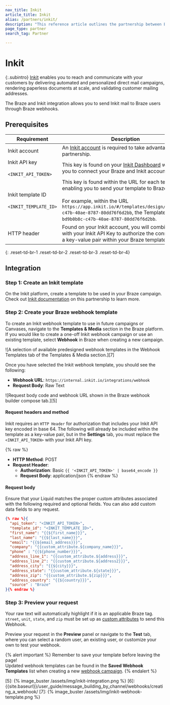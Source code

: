 ```yaml
---
nav_title: Inkit
article_title: Inkit
alias: /partners/inkit/
description: "This reference article outlines the partnership between Braze and Inkit, which enables you to save time and effort by automating your direct mail campaigns and bring offline customers back online."
page_type: partner
search_tag: Partner

---
```


# Inkit

{:.subintro}
[Inkit][1] enables you to reach and communicate with your customers by delivering automated and personalized direct mail campaigns, rendering paperless documents at scale, and validating customer mailing addresses. 

The Braze and Inkit integration allows you to send Inkit mail to Braze users through Braze webhooks. 

## Prerequisites

|Requirement| Description|
| ---| ---|
|Inkit account | An [Inkit account](https://console.liftigniter.com/login) is required to take advantage of this partnership. |
| Inkit API key<br><br>`<INKIT_API_TOKEN>` | This key is found on your [Inkit Dashboard](https://app.inkit.io/#/account/integrations) will enable you to connect your Braze and Inkit accounts.|
| Inkit template ID<br><br>`<INKIT_TEMPLATE_ID>` | This key is found within the URL for each template, enabling you to send your template to Braze. <br><br>For example, within the URL `https://app.inkit.io/#/templates/design/bd9b0b8c-c47b-40ae-8787-80dd76f6d2bb`, the Template ID is `bd9b0b8c-c47b-40ae-8787-80dd76f6d2bb`. |
| HTTP header  | Found on your Inkit account, you will combine this with your Inkit API Key to authorize the connection as a key-value pair within your Braze template. |
{: .reset-td-br-1 .reset-td-br-2 .reset-td-br-3  .reset-td-br-4}

## Integration

### Step 1: Create an Inkit template

On the Inkit platform, create a template to be used in your Braze campaign. 
Check out [Inkit documentation](https://help.inkit.com/hc/en-us/articles/360036546873-Braze-Inkit-Integration) on this partnership to learn more.

### Step 2: Create your Braze webhook template

To create an Inkit webhook template to use in future campaigns or Canvases, navigate to the **Templates & Media** section in the Braze platform. If you would like to create a one-off Inkit webhook campaign or use an existing template, select **Webhook** in Braze when creating a new campaign.

![A selection of available predesigned webhook templates in the Webhook Templates tab of the Templates & Media section.][7]

Once you have selected the Inkit webhook template, you should see the following:
- **Webhook URL**: `https://internal.inkit.io/integrations/webhook`
- **Request Body**: Raw Text

![Request body code and webhook URL shown in the Braze webhook builder compose tab.][5]

#### Request headers and method

Inkit requires an `HTTP Header` for authorization that includes your Inkit API key encoded in base 64. The following will already be included within the template as a key-value pair, but in the **Settings** tab, you must replace the `<INKIT_API_TOKEN>` with your Inkit API key.

{% raw %}
- **HTTP Method**: POST
- **Request Header**:
  - **Authorization**: Basic `{{ '<INKIT_API_TOKEN>' | base64_encode }}`
  - **Request Body**: application/json
{% endraw %}

#### Request body

Ensure that your Liquid matches the proper custom attributes associated with the following required and optional fields. You can also add custom data fields to any request.

```json
{% raw %}{
  "api_token": "<INKIT_API_TOKEN>",
  "template_id": "<INKIT_TEMPLATE_ID>",
  "first_name": "{{${first_name}}}",
  "last_name": "{{${last_name}}}",
  "email": "{{${email_address}}}",
  "company": "{{custom_attribute.${company_name}}}",
  "phone" : "{{${phone_number}}}",
  "address_line_1": "{{custom_attribute.${address}}}",
  "address_line_2": "{{custom_attribute.${address2}}}",
  "address_city": "{{${city}}}",
  "address_state": "{{custom_attribute.${state}}}",
  "address_zip": "{{custom_attribute.${zip}}}",
  "address_country": "{{${country}}}",
  "source" : "Braze"
}{% endraw %}
```

### Step 3: Preview your request

Your raw text will automatically highlight if it is an applicable Braze tag. `street`, `unit`, `state`, and `zip` must be set up as [custom attributes][3] to send this Webhook.

Preview your request in the **Preview** panel or navigate to the **Test** tab, where you can select a random user, an existing user, or customize your own to test your webhook.

{% alert important %}
Remember to save your template before leaving the page! <br>Updated webhook templates can be found in the **Saved Webhook Templates** list when creating a new [webhook campaign]({{site.baseurl}}/user_guide/message_building_by_channel/webhooks/creating_a_webhook/). 
{% endalert %}

[1]: https://www.inkit.com
[2]: https://help.inkit.com/hc/en-us/articles/360036546873-Braze-Inkit-Integration
[3]: {{site.baseurl}}/user_guide/data_and_analytics/custom_data/custom_attributes/#custom-attributes
[5]: {% image_buster /assets/img/inkit-integration.png %}
[6]: {{site.baseurl}}/user_guide/message_building_by_channel/webhooks/creating_a_webhook/
[7]: {% image_buster /assets/img/inkit-webhook-template.png %}
